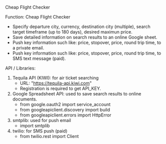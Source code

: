 Cheap Flight Checker

Function: Cheap Flight Checker
- Specify departure city, currency, destination city (multiple), search target timeframe (up to 180 days), desired maximun price.
- Save detailed information on search results to an online Google sheet.
- Push key information such like: price, stopover, price, round trip time, to a private email.
- Push key information such like: price, stopover, price, round trip time, to SMS text message (paid).

API / Libraries:
1. Tequila API (KIWI): for air ticket searching
    - URL: "https://tequila-api.kiwi.com"
    - Registration is required to get API_KEY.
2. Google Spreadsheet API: used to save search results to online documents.
    - from google.oauth2 import service_account
    - from googleapiclient.discovery import build
    - from googleapiclient.errors import HttpError
3. smtplib: used for push email
    - import smtplib
4. twilio: for SMS push (paid)
    - from twilio.rest import Client
